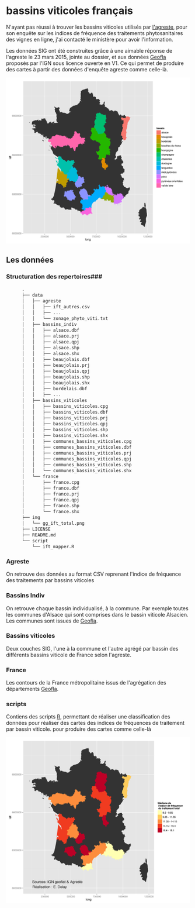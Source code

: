 # bassins viticoles français
N'ayant pas réussi à trouver les bassins viticoles utilisés par [l'agreste](http://agreste.agriculture.gouv.fr/enquetes/pratiques-culturales/viticulture-565/), pour son enquête sur les indices de fréquence des traitements phytosanitaires des vignes en ligne, j'ai contacté le ministère pour avoir l'information.

Les données SIG ont été construites grâce à une aimable réponse de l'agreste le 23 mars 2015, jointe au dossier, et aux données [Geofla](http://professionnels.ign.fr/geofla) proposés par l'IGN sous licence ouverte en V1. Ce qui permet de produire des cartes à partir des données d'enquête agreste comme celle-là. 

![Les bassins viticoles de France selon l'ageste](/img/gg_bassins.png)

## Les données ##
### Structuration des repertoires###

          .
          ├── data
          │   ├── agreste
          │   │   ├── ift_autres.csv
          │   │   ├── ...
          │   │   └── zonage_phyto_viti.txt
          │   ├── bassins_indiv
          │   │   ├── alsace.dbf
          │   │   ├── alsace.prj
          │   │   ├── alsace.qpj
          │   │   ├── alsace.shp
          │   │   ├── alsace.shx
          │   │   ├── beaujolais.dbf
          │   │   ├── beaujolais.prj
          │   │   ├── beaujolais.qpj
          │   │   ├── beaujolais.shp
          │   │   ├── beaujolais.shx
          │   │   ├── bordelais.dbf
          │   │   ├── ...
          │   ├── bassins_viticoles
          │   │   ├── bassins_viticoles.cpg
          │   │   ├── bassins_viticoles.dbf
          │   │   ├── bassins_viticoles.prj
          │   │   ├── bassins_viticoles.qpj
          │   │   ├── bassins_viticoles.shp
          │   │   ├── bassins_viticoles.shx
          │   │   ├── communes_bassins_viticoles.cpg
          │   │   ├── communes_bassins_viticoles.dbf
          │   │   ├── communes_bassins_viticoles.prj
          │   │   ├── communes_bassins_viticoles.qpj
          │   │   ├── communes_bassins_viticoles.shp
          │   │   └── communes_bassins_viticoles.shx
          │   └── france
          │       ├── france.cpg
          │       ├── france.dbf
          │       ├── france.prj
          │       ├── france.qpj
          │       ├── france.shp
          │       └── france.shx
          ├── img
          │   └── gg_ift_total.png
          ├── LICENSE
          ├── README.md
          └── script
              └── ift_mapper.R

### Agreste ###
On retrouve des données au format CSV reprenant l'indice de fréquence des traitements par bassins viticoles

### Bassins Indiv ###
On retrouve chaque bassin individualisé, à la commune. Par exemple toutes les communes d'Alsace qui sont comprises dans le bassin viticole Alsacien. Les communes sont issues de [Geofla](http://professionnels.ign.fr/geofla).

### Bassins viticoles ###
Deux couches SIG, l'une à la commune et l'autre agrégé par bassin des différents bassins viticole de France selon l'agreste.

### France ### 
Les contours de la France métropolitaine issus de l'agrégation des départements [Geofla](http://professionnels.ign.fr/geofla).

### scripts ###
Contiens des scripts [R](http://www.r-project.org/), permettant de réaliser une classification des données pour réaliser des cartes des indices de fréquences de traitement par bassin viticole. pour produire des cartes comme celle-là

![Indice de fréquence de traitement viticole par bassins](/img/gg_ift_total.png)